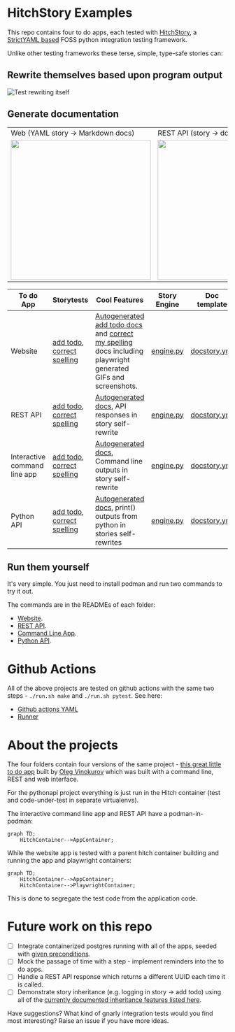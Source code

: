 # HitchStory Examples

This repo contains four to do apps, each tested with
[HitchStory](https://hitchdev.com/hitchstory), a
[StrictYAML based](https://hitchdev.com/hitchstory/why/strictyaml)
FOSS python integration testing framework.

Unlike other testing frameworks these terse, simple, type-safe stories can:

## Rewrite themselves based upon program output

![Test rewriting itself](https://hitchdev-videos.netlify.app/rewrite-demo.gif)

## Generate documentation

<table>
  <tr>
    <td>Web (YAML story -> Markdown docs)</td>
    <td>REST API (story -> docs)</td>
    <td>Interactive CLI (story -> docs)</td>
    <td>Python API (story -> docs)</td>
  </tr>
  <tr>
    <td><img src="https://hitchdev.com/images/web-vertical.png" width="320" /> </td>
    <td><img src="https://hitchdev.com/images/rest-vertical.png" width="320" /></td>
    <td><img src="https://hitchdev.com/images/cli-vertical.png" width="320" /></td>
    <td><img src="https://hitchdev.com/images/pyapi-vertical.png" width="320" /></td>
  </tr>
 </table>



To do App | Storytests | Cool Features | Story Engine | Doc template
---|---|---|---|---
Website | [add todo](https://github.com/hitchdev/hitchstory/tree/master/examples/website/story/add-todo.story), [correct spelling](https://github.com/hitchdev/hitchstory/tree/master/examples/website/story/correct-my-spelling.story) | [Autogenerated add todo docs](https://github.com/hitchdev/hitchstory/blob/main/website/docs/add-and-retrieve-todo.md) and [correct my spelling](https://github.com/hitchdev/hitchstory/tree/master/examples/website/docs/correct-my-spelling.md) docs including playwright generated GIFs and screenshots. | [engine.py](https://github.com/hitchdev/hitchstory/tree/master/examples/website/hitch/engine.py) | [docstory.yml](https://github.com/hitchdev/hitchstory/tree/master/examples/website/hitch/docstory.yml)
REST API | [add todo](https://github.com/hitchdev/hitchstory/tree/master/examples/restapi/story/add-todo.story), [correct spelling](https://github.com/hitchdev/hitchstory/tree/master/examples/restapi/story/correct-my-spelling.story) | [Autogenerated docs](https://github.com/hitchdev/hitchstory/tree/master/examples/restapi/docs), API responses in story self-rewrite | [engine.py](https://github.com/hitchdev/hitchstory/tree/master/examples/restapi/hitch/engine.py)  | [docstory.yml](https://github.com/hitchdev/hitchstory/tree/master/examples/restapi/hitch/docstory.yml)
Interactive command line app | [add todo](https://github.com/hitchdev/hitchstory/tree/master/examples/commandline/story/add-todo.story), [correct spelling](https://github.com/hitchdev/hitchstory/tree/master/examples/commandline/story/correct-my-spelling.story) | [Autogenerated docs](https://github.com/hitchdev/hitchstory/tree/master/examples/commandline/docs), Command line outputs in story self-rewrite | [engine.py](https://github.com/hitchdev/hitchstory/tree/master/examples/commandline/tests/engine.py) | [docstory.yml](https://github.com/hitchdev/hitchstory/tree/master/examples/commandline/tests/docstory.yml)
Python API | [add todo](https://github.com/hitchdev/hitchstory/tree/master/examples/pythonapi/story/add-todo.story), [correct spelling](https://github.com/hitchdev/hitchstory/tree/master/examples/pythonapi/story/correct-my-spelling.story) | [Autogenerated docs](https://github.com/hitchdev/hitchstory/tree/master/examples/pythonapi/docs), print() outputs from python in stories self-rewrites | [engine.py](https://github.com/hitchdev/hitchstory/tree/master/examples/pythonapi/hitch/engine.py) | [docstory.yml](https://github.com/hitchdev/hitchstory/tree/master/examples/pythonapi/hitch/docstory.yml)

## Run them yourself

It's very simple. You just need to install podman and run two commands
to try it out.

The commands are in the READMEs of each folder:

* [Website](https://github.com/hitchdev/hitchstory/tree/master/examples/website).
* [REST API](https://github.com/hitchdev/hitchstory/tree/master/examples/restapi).
* [Command Line App](https://github.com/hitchdev/hitchstory/tree/master/examples/commandline).
* [Python API](https://github.com/hitchdev/hitchstory/tree/master/examples/pythonapi).


# Github Actions

All of the above projects are tested on github actions with
the same two steps - `./run.sh make` and `./run.sh pytest`. See here:

* [Github actions YAML](https://github.com/hitchdev/hitchstory/blob/master/.github/workflows/examples.yml)
* [Runner](https://github.com/hitchdev/hitchstory/actions/workflows/examples.yml)

# About the projects

The four folders contain four versions of the same project -
[this great little to do app](https://github.com/ovinokurov/ToDo)
built by [Oleg Vinokurov](https://github.com/ovinokurov) which was built
with a command line, REST and web interface.

For the pythonapi project everything is just run in the Hitch container (test and code-under-test in separate virtualenvs).

The interactive command line app and REST API have a podman-in-podman:

```mermaid
graph TD;
    HitchContainer-->AppContainer;
```

While the website app is tested with a parent hitch container building and running the app and playwright containers:

```mermaid
graph TD;
    HitchContainer-->AppContainer;
    HitchContainer-->PlaywrightContainer;
```

This is done to segregate the test code from the application code.


# Future work on this repo

- [ ] Integrate containerized postgres running with all of the apps, seeded with [given preconditions](https://hitchdev.com/hitchstory/using/given/).
- [ ] Mock the passage of time with a step - implement reminders into the to do apps.
- [ ] Handle a REST API response which returns a different UUID each time it is called.
- [ ] Demonstrate story inheritance (e.g. logging in story -> add todo) using all of the [currently documented inheritance features listed here](https://hitchdev.com/hitchstory/using/).

Have suggestions? What kind of gnarly integration tests would you find most interesting? Raise an issue if you have more ideas.

